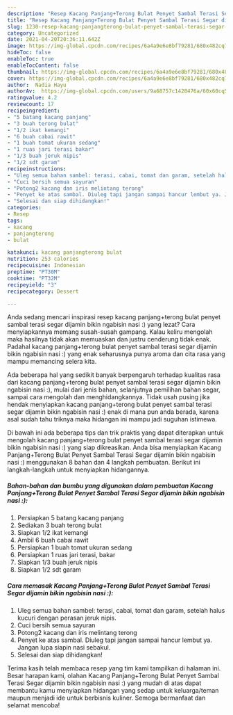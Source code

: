 ```yaml
---
description: "Resep Kacang Panjang+Terong Bulat Penyet Sambal Terasi Segar dijamin bikin ngabisin nasi :) yang Enak"
title: "Resep Kacang Panjang+Terong Bulat Penyet Sambal Terasi Segar dijamin bikin ngabisin nasi :) yang Enak"
slug: 1230-resep-kacang-panjangterong-bulat-penyet-sambal-terasi-segar-dijamin-bikin-ngabisin-nasi-yang-enak
category: Uncategorized
date: 2021-04-20T20:36:11.642Z
image: https://img-global.cpcdn.com/recipes/6a4a9e6e8bf79281/680x482cq70/kacang-panjangterong-bulat-penyet-sambal-terasi-segar-dijamin-bikin-ngabisin-nasi-foto-resep-utama.jpg
hideToc: false
enableToc: true
enableTocContent: false
thumbnail: https://img-global.cpcdn.com/recipes/6a4a9e6e8bf79281/680x482cq70/kacang-panjangterong-bulat-penyet-sambal-terasi-segar-dijamin-bikin-ngabisin-nasi-foto-resep-utama.jpg
cover: https://img-global.cpcdn.com/recipes/6a4a9e6e8bf79281/680x482cq70/kacang-panjangterong-bulat-penyet-sambal-terasi-segar-dijamin-bikin-ngabisin-nasi-foto-resep-utama.jpg
author:  Nadia Hayu
authorAv:  https://img-global.cpcdn.com/users/9a68757c1428476a/60x60cq50/avatar.jpg
ratingvalue: 4.2
reviewcount: 17
recipeingredient:
- "5 batang kacang panjang"
- "3 buah terong bulat"
- "1/2 ikat kemangi"
- "6 buah cabai rawit"
- "1 buah tomat ukuran sedang"
- "1 ruas jari terasi bakar"
- "1/3 buah jeruk nipis"
- "1/2 sdt garam"
recipeinstructions:
- "Uleg semua bahan sambel: terasi, cabai, tomat dan garam, setelah halus kucuri dengan perasan jeruk nipis."
- "Cuci bersih semua sayuran"
- "Potong2 kacang dan iris melintang terong"
- "Penyet ke atas sambal. Diuleg tapi jangan sampai hancur lembut ya. Jangan lupa siapin nasi sebakul."
- "Selesai dan siap dihidangkan!"
categories:
- Resep
tags:
- kacang
- panjangterong
- bulat

katakunci: kacang panjangterong bulat 
nutrition: 253 calories
recipecuisine: Indonesian
preptime: "PT30M"
cooktime: "PT32M"
recipeyield: "3"
recipecategory: Dessert

---
```



Anda sedang mencari inspirasi resep kacang panjang+terong bulat penyet sambal terasi segar dijamin bikin ngabisin nasi :) yang lezat? Cara menyiapkannya memang susah-susah gampang. Kalau keliru mengolah maka hasilnya tidak akan memuaskan dan justru cenderung tidak enak. Padahal kacang panjang+terong bulat penyet sambal terasi segar dijamin bikin ngabisin nasi :) yang enak seharusnya punya aroma dan cita rasa yang mampu memancing selera kita.


Ada beberapa hal yang sedikit banyak berpengaruh terhadap kualitas rasa dari kacang panjang+terong bulat penyet sambal terasi segar dijamin bikin ngabisin nasi :), mulai dari jenis bahan, selanjutnya pemilihan bahan segar, sampai cara mengolah dan menghidangkannya. Tidak usah pusing jika hendak menyiapkan kacang panjang+terong bulat penyet sambal terasi segar dijamin bikin ngabisin nasi :) enak di mana pun anda berada, karena asal sudah tahu triknya maka hidangan ini mampu jadi suguhan istimewa.




Di bawah ini ada beberapa tips dan trik praktis yang dapat diterapkan untuk mengolah kacang panjang+terong bulat penyet sambal terasi segar dijamin bikin ngabisin nasi :) yang siap dikreasikan. Anda bisa menyiapkan Kacang Panjang+Terong Bulat Penyet Sambal Terasi Segar dijamin bikin ngabisin nasi :) menggunakan 8 bahan dan 4 langkah pembuatan. Berikut ini langkah-langkah untuk menyiapkan hidangannya.

<!--inarticleads1-->

##### Bahan-bahan dan bumbu yang digunakan dalam pembuatan Kacang Panjang+Terong Bulat Penyet Sambal Terasi Segar dijamin bikin ngabisin nasi :):

1. Persiapkan 5 batang kacang panjang
1. Sediakan 3 buah terong bulat
1. Siapkan 1/2 ikat kemangi
1. Ambil 6 buah cabai rawit
1. Persiapkan 1 buah tomat ukuran sedang
1. Persiapkan 1 ruas jari terasi, bakar
1. Siapkan 1/3 buah jeruk nipis
1. Siapkan 1/2 sdt garam




<!--inarticleads2-->

##### Cara memasak Kacang Panjang+Terong Bulat Penyet Sambal Terasi Segar dijamin bikin ngabisin nasi :):

1. Uleg semua bahan sambel: terasi, cabai, tomat dan garam, setelah halus kucuri dengan perasan jeruk nipis.
1. Cuci bersih semua sayuran
1. Potong2 kacang dan iris melintang terong
1. Penyet ke atas sambal. Diuleg tapi jangan sampai hancur lembut ya. Jangan lupa siapin nasi sebakul.
1. Selesai dan siap dihidangkan!



Terima kasih telah membaca resep yang tim kami tampilkan di halaman ini. Besar harapan kami, olahan Kacang Panjang+Terong Bulat Penyet Sambal Terasi Segar dijamin bikin ngabisin nasi :) yang mudah di atas dapat membantu kamu menyiapkan hidangan yang sedap untuk keluarga/teman maupun menjadi ide untuk berbisnis kuliner. Semoga bermanfaat dan selamat mencoba!
